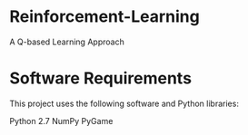 # Reinforcement-Learning
A Q-based Learning Approach

# Software Requirements
This project uses the following software and Python libraries:

Python 2.7
NumPy
PyGame
